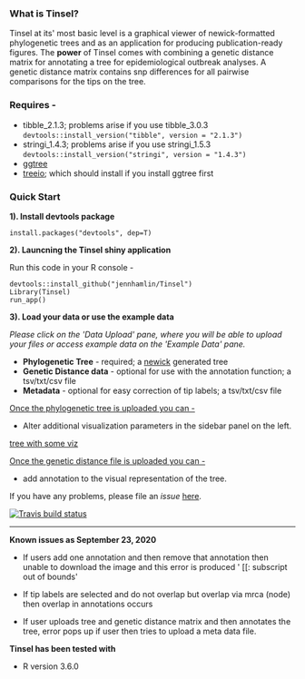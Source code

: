 ### What is Tinsel?

Tinsel at its' most basic level is a graphical viewer of newick-formatted phylogenetic trees and as an application for producing publication-ready figures. The **power** of Tinsel comes with combining a genetic distance matrix for annotating a tree for epidemiological outbreak analyses. A genetic distance matrix contains snp differences for all pairwise comparisons for the tips on the tree.  


### Requires - 
 - tibble_2.1.3; problems arise if you use tibble_3.0.3 `devtools::install_version("tibble", version = "2.1.3")`
 - stringi_1.4.3; problems arise if you use stringi_1.5.3 `devtools::install_version("stringi", version = "1.4.3")`
 - [ggtree](https://bioconductor.org/packages/release/bioc/html/ggtree.html) 
 - [treeio](http://bioconductor.org/packages/release/bioc/html/treeio.html); which should install if you install ggtree first

### Quick Start 

**1). Install devtools package** 

`install.packages("devtools", dep=T)`

**2). Launcning the Tinsel shiny application**

Run this code in your R console -     

```
devtools::install_github("jennhamlin/Tinsel")
Library(Tinsel)
run_app()
```  
**3). Load your data or use the example data**  

*Please click on the 'Data Upload' pane, where you will be able to upload your files or access example data on the 'Example Data' pane.* 

* **Phylogenetic Tree** - required; a [newick](https://en.wikipedia.org/wiki/Newick_format) generated tree 
* **Genetic Distance data** - optional for use with the annotation function; a tsv/txt/csv file
* **Metadata** - optional for easy correction of tip labels; a tsv/txt/csv file 

<u>Once the phylogenetic tree is uploaded you can -</u>
* Alter additional visualization parameters in the sidebar panel on the left. 

[tree with some viz ](/man/figures/treeWSomeviz.png)

<u>Once the genetic distance file is uploaded you can -</u>
* add annotation to the visual representation of the tree.

If you have any problems, please file an *issue* [here](https://github.com/jennahamlin/Tinsel/issues).

<!-- badges: start -->
[![Travis build status](https://travis-ci.com/jennahamlin/Tinsel.svg?branch=master)](https://travis-ci.com/jennahamlin/Tinsel)
<!-- badges: end -->
<hr>


**Known issues as September 23, 2020**

- If users add one annotation and then remove that annotation then unable to download the image and this error is produced ' [[: subscript out of bounds'

- If tip labels are selected and do not overlap but overlap via mrca (node) then overlap in annotations occurs

- If user uploads tree and genetic distance matrix and then annotates the tree, error pops up if user then tries to upload a meta data file. 

**Tinsel has been tested with**
* R version 3.6.0 


